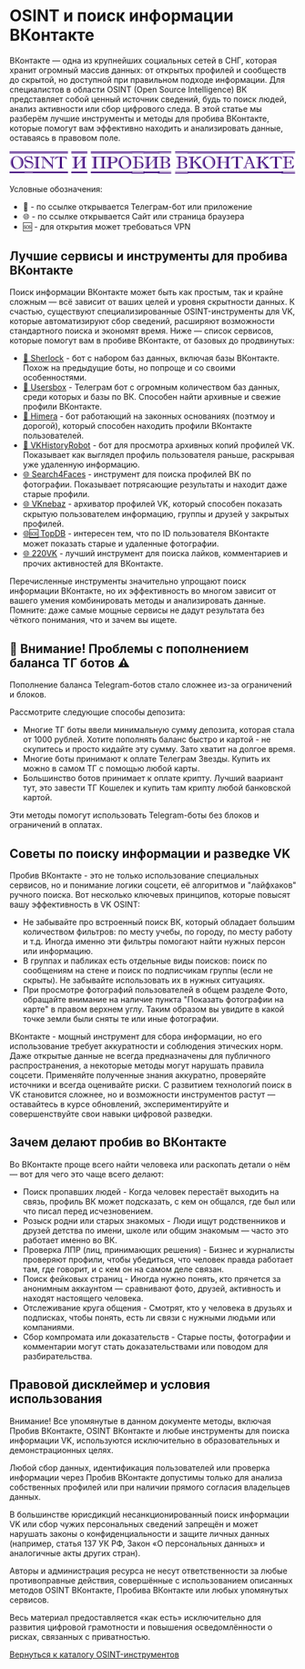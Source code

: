 # OSINT и поиск информации ВКонтакте
ВКонтакте — одна из крупнейших социальных сетей в СНГ, которая хранит огромный массив данных: от открытых профилей и сообществ до скрытой, но доступной при правильном подходе информации. Для специалистов в области OSINT (Open Source Intelligence) ВК представляет собой ценный источник сведений, будь то поиск людей, анализ активности или сбор цифрового следа. В этой статье мы разберём лучшие инструменты и методы для пробива ВКонтакте, которые помогут вам эффективно находить и анализировать данные, оставаясь в правовом поле.

![OSINT и пробив ВКонтакте](OSINT%20и%20пробив%20ВКонтакте.jpg)

Условные обозначения:
* 📲 - по ссылке открывается Телеграм-бот или приложение
* 🌐 - по ссылке открывается Сайт или страница браузера
* 🆘 - для открытия может требоваться VPN

## Лучшие сервисы и инструменты для пробива ВКонтакте
Поиск информации ВКонтакте может быть как простым, так и крайне сложным — всё зависит от ваших целей и уровня скрытности данных. К счастью, существуют специализированные OSINT-инструменты для VK, которые автоматизируют сбор сведений, расширяют возможности стандартного поиска и экономят время. Ниже — список сервисов, которые помогут вам в пробиве ВКонтакте, от базовых до продвинутых:

* [📲 Sherlock](https://t.me/fjhifhfjdi_bot?start=_ref_9pyalm_JJwlz5) - бот с набором баз данных, включая базы ВКонтакте. Похож на предыдущие боты, но попроще и со своими особенностями.
* [📲 Usersbox](https://t.me/Yupes_bot?start=NDA2ODQwMTU5) - Телеграм бот с огромным количеством баз данных, среди которых и базы по ВК. Способен найти архивные и свежие профили ВКонтакте.
* [📲 Himera](https://t.me/HimeraSearch9kNBot?start=406840159) - бот работающий на законных основаниях (поэтмоу и дорогой), который способен находить профили ВКонтакте пользователей.
* [📲 VKHistoryRobot](https://t.me/VKHistoryRobot) - бот для просмотра архивных копий профилей VK. Показывает как выглядел профиль пользователя раньше, раскрывая уже удаленную информацию.
* [🌐 Search4Faces](https://search4faces.com/index.html) - инструмент для поиска профилей ВК по фотографии. Показывает потрясающие результаты и находит даже старые профили.
* [🌐 VKnebaz](https://nebaz.ru/) - архиватор профилей VK, который способен показать скрытую пользователем информацию, группы и друзей у закрытых профилей.
* [🌐🆘 TopDB](https://topdb.ru/) - интересен тем, что по ID пользователя ВКонтакте может показать старые и удаленные фотографии.
* [🌐 220VK](https://220vk.com/) - лучший инструмент для поиска лайков, комментариев и прочих активностей для ВКонтакте.

Перечисленные инструменты значительно упрощают поиск информации ВКонтакте, но их эффективность во многом зависит от вашего умения комбинировать методы и анализировать данные. Помните: даже самые мощные сервисы не дадут результата без чёткого понимания, что и зачем вы ищете.

## 🚨 Внимание! Проблемы с пополнением баланса ТГ ботов ⚠️
Пополнение баланса Telegram-ботов стало сложнее из-за ограничений и блоков.

Рассмотрите следующие способы депозита:
* Многие ТГ боты ввели минимальную сумму депозита, которая стала от 1000 рублей. Хотите пополнять баланс быстро и картой - не скупитесь и просто кидайте эту сумму. Зато хватит на долгое время.
* Многие боты принимают к оплате Телеграм Звезды. Купить их можно в самом ТГ с помощью любой карты.
* Большинство ботов принимает к оплате крипту. Лучший ваариант тут, это завести ТГ Кошелек и купить там крипту любой банковской картой.

Эти методы помогут использовать Telegram-боты без блоков и ограничений в оплатах.

## Советы по поиску информации и разведке VK
Пробив ВКонтакте - это не только использование специальных сервисов, но и понимание логики соцсети, её алгоритмов и "лайфхаков" ручного поиска. Вот несколько ключевых принципов, которые повысят вашу эффективность в VK OSINT:

* Не забывайте про встроенный поиск ВК, который обладает большим количеством фильтров: по месту учебы, по городу, по месту работу и т.д. Иногда именно эти фильтры помогают найти нужных персон или информацию.
* В группах и пабликах есть отдельные виды поисков: поиск по сообщениям на стене и поиск по подписчикам группы (если не скрыты). Не забывайте использовать их в нужных ситуациях.
* При просмотре фотографий пользователей в общем разделе Фото, обращайте внимание на наличие пункта "Показать фотографии на карте" в правом верхнем углу. Таким образом вы увидите в какой точке земли были сняты те или иные фотографии.

ВКонтакте - мощный инструмент для сбора информации, но его использование требует аккуратности и соблюдения этических норм. Даже открытые данные не всегда предназначены для публичного распространения, а некоторые методы могут нарушать правила соцсети. Применяйте полученные знания аккуратно, проверяйте источники и всегда оценивайте риски. С развитием технологий поиск в VK становится сложнее, но и возможности инструментов растут — оставайтесь в курсе обновлений, экспериментируйте и совершенствуйте свои навыки цифровой разведки.

## Зачем делают пробив во ВКонтакте
Во ВКонтакте проще всего найти человека или раскопать детали о нём — вот для чего это чаще всего делают:
* Поиск пропавших людей - Когда человек перестаёт выходить на связь, профиль ВК может подсказать, с кем он общался, где был или что писал перед исчезновением.
* Розыск родни или старых знакомых - Люди ищут родственников и друзей детства по имени, школе или общим знакомым — часто это работает именно во ВК.
* Проверка ЛПР (лиц, принимающих решения) - Бизнес и журналисты проверяют профили, чтобы убедиться, что человек правда работает там, где говорит, и с кем он на самом деле связан.
* Поиск фейковых страниц - Иногда нужно понять, кто прячется за анонимным аккаунтом — сравнивают фото, друзей, активность и находят настоящего человека.
* Отслеживание круга общения - Смотрят, кто у человека в друзьях и подписках, чтобы понять, есть ли связи с нужными людьми или компаниями.
* Сбор компромата или доказательств - Старые посты, фотографии и комментарии могут стать доказательствами или поводом для разбирательства.

## Правовой дисклеймер и условия использования
Внимание! Все упомянутые в данном документе методы, включая Пробив ВКонтакте, OSINT ВКонтакте и любые инструменты для поиска информации VK, используются исключительно в образовательных и демонстрационных целях.

Любой сбор данных, идентификация пользователей или проверка информации через Пробив ВКонтакте допустимы только для анализа собственных профилей или при наличии прямого согласия владельцев данных.

В большинстве юрисдикций несанкционированный поиск информации VK или сбор чужих персональных сведений запрещён и может нарушать законы о конфиденциальности и защите личных данных (например, статья 137 УК РФ, Закон «О персональных данных» и аналогичные акты других стран).

Авторы и администрация ресурса не несут ответственности за любые противоправные действия, совершённые с использованием описанных методов OSINT ВКонтакте, Пробива ВКонтакте или любых упомянутых сервисов.

Весь материал предоставляется «как есть» исключительно для развития цифровой грамотности и повышения осведомлённости о рисках, связанных с приватностью.

[Вернуться к каталогу OSINT-инструментов](https://github.com/OSINT-searcher/probiv_i_OSINT_instrumenti)
